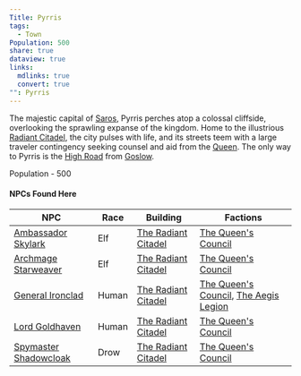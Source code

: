 ```yaml
---
Title: Pyrris
tags:
  - Town
Population: 500
share: true
dataview: true
links:
  mdlinks: true
  convert: true
"": Pyrris
---
```


The majestic capital of [Saros](../../../History-&%20Lore/A-Brief-Saros-History.md), Pyrris perches atop a colossal cliffside, overlooking the sprawling expanse of the kingdom. Home to the illustrious [Radiant Citadel](./Locations/The-Radiant-Citadel.md), the city pulses with life, and its streets teem with a large traveler contingency seeking counsel and aid from the [Queen](./NPCs/Queen-Amara.md). The only way to Pyrris is the [High Road](../../Landmarks/Roads/The-High-Road.md) from [Goslow](../Goslow/index.md).

Population - 500

#### NPCs Found Here
| NPC                                                                                             | Race  | Building                                                                                         | Factions                                                                                                                     |
| ----------------------------------------------------------------------------------------------- | ----- | ------------------------------------------------------------------------------------------------ | ---------------------------------------------------------------------------------------------------------------------------- |
| [Ambassador Skylark](./NPCs/Ambassador-Skylark.md)       | Elf   | [The Radiant Citadel](./Locations/The-Radiant-Citadel.md) | [The Queen's Council](../../../Factions-&%20Clans/The%20Queen's%20Council/index.md)                                                             |
| [Archmage Starweaver](./NPCs/Archmage-Starweaver.md)     | Elf   | [The Radiant Citadel](./Locations/The-Radiant-Citadel.md) | [The Queen's Council](../../../Factions-&%20Clans/The%20Queen's%20Council/index.md)                                                             |
| [General Ironclad](./NPCs/General-Ironclad.md)           | Human | [The Radiant Citadel](./Locations/The-Radiant-Citadel.md) | [The Queen's Council](../../../Factions-&%20Clans/The%20Queen's%20Council/index.md), [The Aegis Legion](../../../Factions-&%20Clans/The%20Aegis%20Legion/index.md) |
| [Lord Goldhaven](./NPCs/Lord-Goldhaven.md)               | Human | [The Radiant Citadel](./Locations/The-Radiant-Citadel.md) | [The Queen's Council](../../../Factions-&%20Clans/The%20Queen's%20Council/index.md)                                                             |
| [Spymaster Shadowcloak](./NPCs/Spymaster-Shadowcloak.md) | Drow  | [The Radiant Citadel](./Locations/The-Radiant-Citadel.md) | [The Queen's Council](../../../Factions-&%20Clans/The%20Queen's%20Council/index.md)                                                             |
